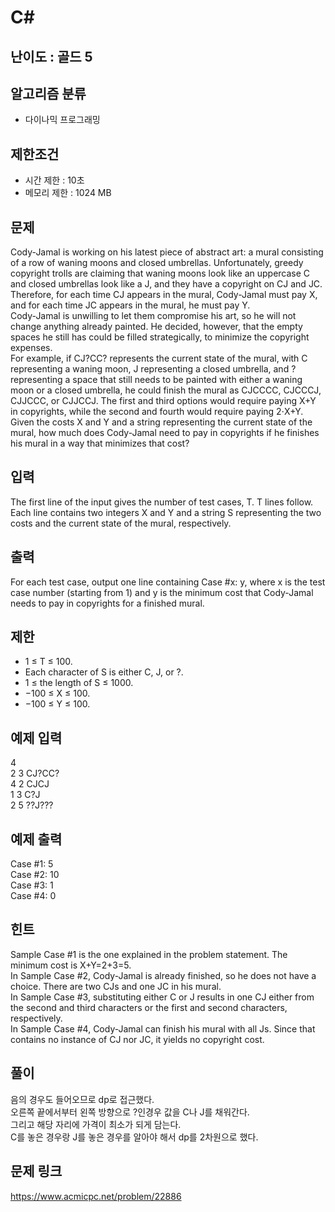# C#

## 난이도 : 골드 5

## 알고리즘 분류
  - 다이나믹 프로그래밍

## 제한조건
  - 시간 제한 : 10초
  - 메모리 제한 : 1024 MB

## 문제
Cody-Jamal is working on his latest piece of abstract art: a mural consisting of a row of waning moons and closed umbrellas. Unfortunately, greedy copyright trolls are claiming that waning moons look like an uppercase C and closed umbrellas look like a J, and they have a copyright on CJ and JC. Therefore, for each time CJ appears in the mural, Cody-Jamal must pay X, and for each time JC appears in the mural, he must pay Y.<br/>
Cody-Jamal is unwilling to let them compromise his art, so he will not change anything already painted. He decided, however, that the empty spaces he still has could be filled strategically, to minimize the copyright expenses.<br/>
For example, if CJ?CC? represents the current state of the mural, with C representing a waning moon, J representing a closed umbrella, and ? representing a space that still needs to be painted with either a waning moon or a closed umbrella, he could finish the mural as CJCCCC, CJCCCJ, CJJCCC, or CJJCCJ. The first and third options would require paying X+Y in copyrights, while the second and fourth would require paying 2⋅X+Y.<br/>
Given the costs X and Y and a string representing the current state of the mural, how much does Cody-Jamal need to pay in copyrights if he finishes his mural in a way that minimizes that cost?<br/>

## 입력
The first line of the input gives the number of test cases, T. T lines follow. Each line contains two integers X and Y and a string S representing the two costs and the current state of the mural, respectively.<br/>

## 출력
For each test case, output one line containing Case #x: y, where x is the test case number (starting from 1) and y is the minimum cost that Cody-Jamal needs to pay in copyrights for a finished mural.<br/>

## 제한
  - 1 ≤ T ≤ 100.
  - Each character of S is either C, J, or ?.
  - 1 ≤ the length of S ≤ 1000.
  - −100 ≤ X ≤ 100.
  - −100 ≤ Y ≤ 100.

## 예제 입력
4<br/>
2 3 CJ?CC?<br/>
4 2 CJCJ<br/>
1 3 C?J<br/>
2 5 ??J???<br/>

## 예제 출력
Case #1: 5<br/>
Case #2: 10<br/>
Case #3: 1<br/>
Case #4: 0<br/>

## 힌트
Sample Case #1 is the one explained in the problem statement. The minimum cost is X+Y=2+3=5.<br/>
In Sample Case #2, Cody-Jamal is already finished, so he does not have a choice. There are two CJs and one JC in his mural.<br/>
In Sample Case #3, substituting either C or J results in one CJ either from the second and third characters or the first and second characters, respectively.<br/>
In Sample Case #4, Cody-Jamal can finish his mural with all Js. Since that contains no instance of CJ nor JC, it yields no copyright cost.<br/>

## 풀이
음의 경우도 들어오므로 dp로 접근했다.<br/>
오른쪽 끝에서부터 왼쪽 방향으로 ?인경우 값을 C나 J를 채워간다.<br/>
그리고 해당 자리에 가격이 최소가 되게 담는다.<br/>
C를 놓은 경우랑 J를 놓은 경우를 알아야 해서 dp를 2차원으로 했다.<br/>

## 문제 링크
https://www.acmicpc.net/problem/22886